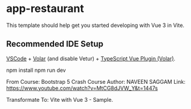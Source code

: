 # app-restaurant
This template should help get you started developing with Vue 3 in Vite.

## Recommended IDE Setup
[VSCode](https://code.visualstudio.com/) + [Volar](https://marketplace.visualstudio.com/items?itemName=Vue.volar) (and disable Vetur) + [TypeScript Vue Plugin (Volar)](https://marketplace.visualstudio.com/items?itemName=Vue.vscode-typescript-vue-plugin).

npm install
npm run dev

From Course: Bootstrap 5 Crash Course 
Author: NAVEEN SAGGAM
Link: https://www.youtube.com/watch?v=MtCG8dJVW_Y&t=1447s

Transformate To: Vite with Vue 3 - Sample.
